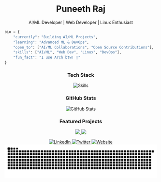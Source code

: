 <h1 align="center">Puneeth Raj</h1>

<p align="center">AI/ML Developer | Web Developer | Linux Enthusiast</p>

```python
bio = {
    "currently": "Building AI/ML Projects",
    "learning": "Advanced ML & DevOps",
    "open_to": ["AI/ML Collaborations", "Open Source Contributions"],
    "skills": ["AI/ML", "Web Dev", "Linux", "DevOps"],
    "fun_fact": "I use Arch btw! 🐧"
}
```

<div align="center">
  <h3>Tech Stack</h3>
  <img src="https://skillicons.dev/icons?i=py,js,react,nodejs,docker,kubernetes,linux,git,tensorflow" alt="Skills" />
</div>

<div align="center">
  <h3>GitHub Stats</h3>
  <img src="https://github-readme-stats.vercel.app/api?username=darkxdd&show_icons=true&theme=tokyonight&hide_border=true" alt="GitHub Stats" />
</div>

<h3 align="center">Featured Projects</h3>
<p align="center">
  <a href="https://github.com/darkxdd/google_meet_automation">
    <img src="https://github-readme-stats.vercel.app/api/pin/?username=darkxdd&repo=google_meet_automation&theme=tokyonight&hide_border=true" />
  </a>
  <a href="https://github.com/darkxdd/snek">
    <img src="https://github-readme-stats.vercel.app/api/pin/?username=darkxdd&repo=snek&theme=tokyonight&hide_border=true" />
  </a>
</p>

<div align="center">
  <a href="https://www.linkedin.com/in/puneethx/">
    <img src="https://img.shields.io/badge/LinkedIn-0077B5?style=for-the-badge&logo=linkedin&logoColor=white" alt="LinkedIn" />
  </a>
  <a href="https://twitter.com/tfwasmyname/">
    <img src="https://img.shields.io/badge/Twitter-1DA1F2?style=for-the-badge&logo=twitter&logoColor=white" alt="Twitter" />
  </a>
  <a href="https://darkxdd.github.io/">
    <img src="https://img.shields.io/badge/Portfolio-000000?style=for-the-badge&logo=google-chrome&logoColor=white" alt="Website" />
  </a>
</div>

<picture>
  <source media="(prefers-color-scheme: dark)" srcset="https://raw.githubusercontent.com/darkxdd/darkxdd/output/github-contribution-grid-snake-dark.svg">
  <source media="(prefers-color-scheme: light)" srcset="https://raw.githubusercontent.com/darkxdd/darkxdd/output/github-contribution-grid-snake.svg">
  <img alt="github contribution grid snake animation" src="https://raw.githubusercontent.com/darkxdd/darkxdd/output/github-contribution-grid-snake.svg">
</picture>
